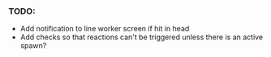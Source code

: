 ### TODO:

- Add notification to line worker screen if hit in head
- Add checks so that reactions can't be triggered unless there is an active spawn?